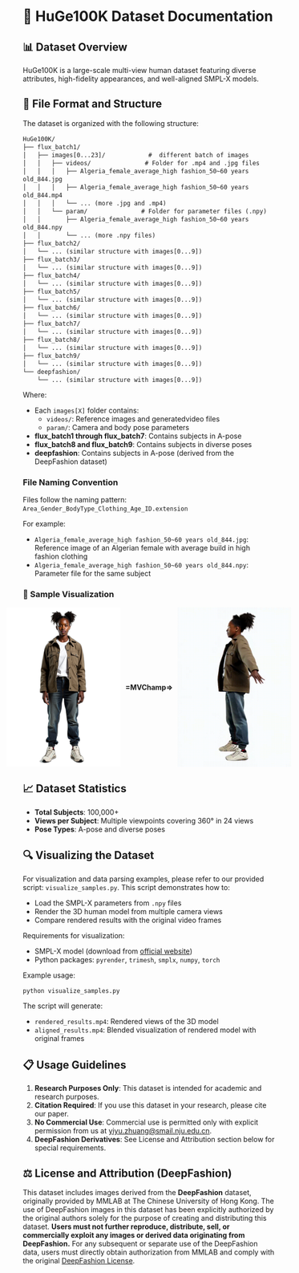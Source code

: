 # 🌟 HuGe100K Dataset Documentation

## 📊 Dataset Overview
HuGe100K is a large-scale multi-view human dataset featuring diverse attributes, high-fidelity appearances, and well-aligned SMPL-X models.

## 📁 File Format and Structure

The dataset is organized with the following structure:

```
HuGe100K/
├── flux_batch1/
│   ├── images[0...23]/            #  different batch of images
│   │   ├── videos/               # Folder for .mp4 and .jpg files
│   │   │   ├── Algeria_female_average_high fashion_50~60 years old_844.jpg
│   │   │   ├── Algeria_female_average_high fashion_50~60 years old_844.mp4
│   │   │   └── ... (more .jpg and .mp4)
│   │   └── param/               # Folder for parameter files (.npy)
│   │       ├── Algeria_female_average_high fashion_50~60 years old_844.npy
│   │       └── ... (more .npy files)
├── flux_batch2/
│   └── ... (similar structure with images[0...9])
├── flux_batch3/
│   └── ... (similar structure with images[0...9])
├── flux_batch4/
│   └── ... (similar structure with images[0...9])
├── flux_batch5/
│   └── ... (similar structure with images[0...9])
├── flux_batch6/
│   └── ... (similar structure with images[0...9])
├── flux_batch7/
│   └── ... (similar structure with images[0...9])
├── flux_batch8/
│   └── ... (similar structure with images[0...9])
├── flux_batch9/
│   └── ... (similar structure with images[0...9])
└── deepfashion/
    └── ... (similar structure with images[0...9])
```

Where:
- Each `images[X]` folder contains:
  - `videos/`: Reference images and generatedvideo files
  - `param/`: Camera and body pose parameters
- **flux_batch1 through flux_batch7**: Contains subjects in A-pose
- **flux_batch8 and flux_batch9**: Contains subjects in diverse poses 
- **deepfashion**: Contains subjects in A-pose (derived from the DeepFashion dataset)

### File Naming Convention
Files follow the naming pattern: `Area_Gender_BodyType_Clothing_Age_ID.extension`

For example:
- `Algeria_female_average_high fashion_50~60 years old_844.jpg`: Reference image of an Algerian female with average build in high fashion clothing
- `Algeria_female_average_high fashion_50~60 years old_844.npy`: Parameter file for the same subject

### 📸 Sample Visualization

<div style="display: flex; align-items: center; justify-content: center; gap: 10px; flex-wrap: nowrap; width: 100%;">
  <img src="sample/videos/Kenya_female_fit_streetwear_50~60 years old_1501.jpg" alt="Kenya Female Fit Streetwear Image" style="max-width: 45%; width: 45%; height: auto;">
  <span style="font-weight: bold;"> =MVChamp=> </span>
  <!-- <video autoplay loop muted playsinline style="max-width: 45%; width: 45%; height: auto;">
    <source src="sample/videos/Kenya_female_fit_streetwear_50~60 years old_1501.gif" type="video/mp4">
    Your browser does not support the video tag.
  </video> -->
    <img src="sample/videos/Kenya_female_fit_streetwear_50~60 years old_1501.gif" alt="Kenya Female Fit Streetwear Image" style="max-width: 45%; width: 45%; height: auto;">
</div>



## 📈 Dataset Statistics

- **Total Subjects**: 100,000+
- **Views per Subject**: Multiple viewpoints covering 360° in 24 views
- **Pose Types**: A-pose and diverse poses

## 🔍 Visualizing the Dataset

For visualization and data parsing examples, please refer to our provided script:
`visualize_samples.py`. This script demonstrates how to:

- Load the SMPL-X parameters from `.npy` files
- Render the 3D human model from multiple camera views
- Compare rendered results with the original video frames

Requirements for visualization:
- SMPL-X model (download from [official website](https://smpl-x.is.tue.mpg.de/))
- Python packages: `pyrender`, `trimesh`, `smplx`, `numpy`, `torch`

Example usage:
```bash
python visualize_samples.py
```

The script will generate:
- `rendered_results.mp4`: Rendered views of the 3D model
- `aligned_results.mp4`: Blended visualization of rendered model with original frames

## 📋 Usage Guidelines

1. **Research Purposes Only**: This dataset is intended for academic and research purposes.
2. **Citation Required**: If you use this dataset in your research, please cite our paper.
3. **No Commercial Use**: Commercial use is permitted only with explicit permission from us at yiyu.zhuang@smail.nju.edu.cn.
4. **DeepFashion Derivatives**: See License and Attribution section below for special requirements.

## ⚖️ License and Attribution (DeepFashion)

This dataset includes images derived from the **DeepFashion** dataset, originally provided by MMLAB at The Chinese University of Hong Kong. The use of DeepFashion images in this dataset has been explicitly authorized by the original authors solely for the purpose of creating and distributing this dataset. **Users must not further reproduce, distribute, sell, or commercially exploit any images or derived data originating from DeepFashion.** For any subsequent or separate use of the DeepFashion data, users must directly obtain authorization from MMLAB and comply with the original [DeepFashion License](https://mmlab.ie.cuhk.edu.hk/projects/DeepFashion.html). 